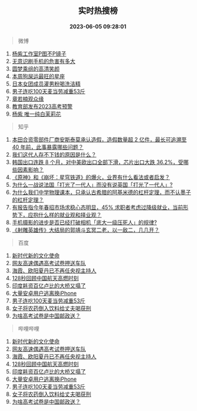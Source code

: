 <div align="center"><h2>实时热搜榜</h2><h4>2023-06-05 09:28:01</h4></div>

> 微博  

1. [杨紫工作室P图不P镜子](https://s.weibo.com/weibo?q=%23%E6%9D%A8%E7%B4%AB%E5%B7%A5%E4%BD%9C%E5%AE%A4P%E5%9B%BE%E4%B8%8DP%E9%95%9C%E5%AD%90%23&t=31&band_rank=1&Refer=top)<br />
2. [无意识刷手机的危害有多大](https://s.weibo.com/weibo?q=%23%E6%97%A0%E6%84%8F%E8%AF%86%E5%88%B7%E6%89%8B%E6%9C%BA%E7%9A%84%E5%8D%B1%E5%AE%B3%E6%9C%89%E5%A4%9A%E5%A4%A7%23&t=31&band_rank=2&Refer=top)<br />
3. [圆梦乘组的高清笑颜](https://s.weibo.com/weibo?q=%23%E5%9C%86%E6%A2%A6%E4%B9%98%E7%BB%84%E7%9A%84%E9%AB%98%E6%B8%85%E7%AC%91%E9%A2%9C%23&t=31&band_rank=3&Refer=top)<br />
4. [本周狗屎运最旺的星座](https://s.weibo.com/weibo?q=%E6%9C%AC%E5%91%A8%E7%8B%97%E5%B1%8E%E8%BF%90%E6%9C%80%E6%97%BA%E7%9A%84%E6%98%9F%E5%BA%A7&t=31&band_rank=4&Refer=top)<br />
5. [日本女团成员灌男粉喝洗洁精](https://s.weibo.com/weibo?q=%23%E6%97%A5%E6%9C%AC%E5%A5%B3%E5%9B%A2%E6%88%90%E5%91%98%E7%81%8C%E7%94%B7%E7%B2%89%E5%96%9D%E6%B4%97%E6%B4%81%E7%B2%BE%23&t=31&band_rank=5&Refer=top)<br />
6. [男子连吃100天麦当劳减重53斤](https://s.weibo.com/weibo?q=%23%E7%94%B7%E5%AD%90%E8%BF%9E%E5%90%83100%E5%A4%A9%E9%BA%A6%E5%BD%93%E5%8A%B3%E5%87%8F%E9%87%8D53%E6%96%A4%23&t=31&band_rank=6&Refer=top)<br />
7. [章若楠观众缘](https://s.weibo.com/weibo?q=%23%E7%AB%A0%E8%8B%A5%E6%A5%A0%E8%A7%82%E4%BC%97%E7%BC%98%23&t=31&band_rank=7&Refer=top)<br />
8. [教育部发布2023高考预警](https://s.weibo.com/weibo?q=%23%E6%95%99%E8%82%B2%E9%83%A8%E5%8F%91%E5%B8%832023%E9%AB%98%E8%80%83%E9%A2%84%E8%AD%A6%23&t=31&band_rank=8&Refer=top)<br />
9. [杨紫 唯一纯白茉莉花](https://s.weibo.com/weibo?q=%E6%9D%A8%E7%B4%AB%20%E5%94%AF%E4%B8%80%E7%BA%AF%E7%99%BD%E8%8C%89%E8%8E%89%E8%8A%B1&t=31&band_rank=9&Refer=top)<br />

> 知乎  

1. [本田合资零部件厂商安斯泰莫承认造假，造假数量超 2 亿件，最长可追溯至 40 年前，此事暴露哪些问题？](https://www.zhihu.com/question/602979872)<br />
2. [我们这代人存不下钱的原因是什么？](https://www.zhihu.com/question/603826642)<br />
3. [韩国出口连跌 8 个月，对中美欧出口全部下滑，芯片出口大跌 36.2%，受哪些因素影响？](https://www.zhihu.com/question/604222429)<br />
4. [《原神》和《崩坏：星穹铁道》的爆火，业界有什么看法或者启发？](https://www.zhihu.com/question/603634431)<br />
5. [为什么一战说法国「打光了一代人」而没有说英国「打光了一代人」?](https://www.zhihu.com/question/571031038)<br />
6. [为什么我们中学物理课本，只承认古希腊的阿基米德的杠杆定理，而不认墨子的杠杆定理？](https://www.zhihu.com/question/603979051)<br />
7. [有报告指今年春招市场求稳心态明显，45% 求职者考虑过降级就业，当前形势下，应抱什么样的就业观和择业观？](https://www.zhihu.com/question/604195542)<br />
8. [手机摄影的进步是否已经打破相机「底大一级压死人」的规律?](https://www.zhihu.com/question/604440814)<br />
9. [《射雕英雄传》大结局的郭靖斗玄冥二老，以一敌二，几几开？](https://www.zhihu.com/question/604144281)<br />

> 百度  

1. [新时代新的文化使命](https://www.baidu.com/s?wd=%E6%96%B0%E6%97%B6%E4%BB%A3%E6%96%B0%E7%9A%84%E6%96%87%E5%8C%96%E4%BD%BF%E5%91%BD&sa=fyb_news&rsv_dl=fyb_news)<br />
2. [网友高速偶遇高考试卷押送车队](https://www.baidu.com/s?wd=%E7%BD%91%E5%8F%8B%E9%AB%98%E9%80%9F%E5%81%B6%E9%81%87%E9%AB%98%E8%80%83%E8%AF%95%E5%8D%B7%E6%8A%BC%E9%80%81%E8%BD%A6%E9%98%9F&sa=fyb_news&rsv_dl=fyb_news)<br />
3. [海霞、欧阳夏丹已不再任央视主持人](https://www.baidu.com/s?wd=%E6%B5%B7%E9%9C%9E%E3%80%81%E6%AC%A7%E9%98%B3%E5%A4%8F%E4%B8%B9%E5%B7%B2%E4%B8%8D%E5%86%8D%E4%BB%BB%E5%A4%AE%E8%A7%86%E4%B8%BB%E6%8C%81%E4%BA%BA&sa=fyb_news&rsv_dl=fyb_news)<br />
4. [128秒回顾中国航天高燃时刻](https://www.baidu.com/s?wd=128%E7%A7%92%E5%9B%9E%E9%A1%BE%E4%B8%AD%E5%9B%BD%E8%88%AA%E5%A4%A9%E9%AB%98%E7%87%83%E6%97%B6%E5%88%BB&sa=fyb_news&rsv_dl=fyb_news)<br />
5. [印度耗资百亿卢比的大桥又塌了](https://www.baidu.com/s?wd=%E5%8D%B0%E5%BA%A6%E8%80%97%E8%B5%84%E7%99%BE%E4%BA%BF%E5%8D%A2%E6%AF%94%E7%9A%84%E5%A4%A7%E6%A1%A5%E5%8F%88%E5%A1%8C%E4%BA%86&sa=fyb_news&rsv_dl=fyb_news)<br />
6. [大量安卓用户逃离换iPhone](https://www.baidu.com/s?wd=%E5%A4%A7%E9%87%8F%E5%AE%89%E5%8D%93%E7%94%A8%E6%88%B7%E9%80%83%E7%A6%BB%E6%8D%A2iPhone&sa=fyb_news&rsv_dl=fyb_news)<br />
7. [男子连吃100天麦当劳减重53斤](https://www.baidu.com/s?wd=%E7%94%B7%E5%AD%90%E8%BF%9E%E5%90%83100%E5%A4%A9%E9%BA%A6%E5%BD%93%E5%8A%B3%E5%87%8F%E9%87%8D53%E6%96%A4&sa=fyb_news&rsv_dl=fyb_news)<br />
8. [女子将农药倒入饮料给丈夫喝获刑](https://www.baidu.com/s?wd=%E5%A5%B3%E5%AD%90%E5%B0%86%E5%86%9C%E8%8D%AF%E5%80%92%E5%85%A5%E9%A5%AE%E6%96%99%E7%BB%99%E4%B8%88%E5%A4%AB%E5%96%9D%E8%8E%B7%E5%88%91&sa=fyb_news&rsv_dl=fyb_news)<br />
9. [为啥高考试卷是中国邮政送？](https://www.baidu.com/s?wd=%E4%B8%BA%E5%95%A5%E9%AB%98%E8%80%83%E8%AF%95%E5%8D%B7%E6%98%AF%E4%B8%AD%E5%9B%BD%E9%82%AE%E6%94%BF%E9%80%81%EF%BC%9F&sa=fyb_news&rsv_dl=fyb_news)<br />

> 哔哩哔哩  

1. [新时代新的文化使命](https://www.baidu.com/s?wd=%E6%96%B0%E6%97%B6%E4%BB%A3%E6%96%B0%E7%9A%84%E6%96%87%E5%8C%96%E4%BD%BF%E5%91%BD&sa=fyb_news&rsv_dl=fyb_news)<br />
2. [网友高速偶遇高考试卷押送车队](https://www.baidu.com/s?wd=%E7%BD%91%E5%8F%8B%E9%AB%98%E9%80%9F%E5%81%B6%E9%81%87%E9%AB%98%E8%80%83%E8%AF%95%E5%8D%B7%E6%8A%BC%E9%80%81%E8%BD%A6%E9%98%9F&sa=fyb_news&rsv_dl=fyb_news)<br />
3. [海霞、欧阳夏丹已不再任央视主持人](https://www.baidu.com/s?wd=%E6%B5%B7%E9%9C%9E%E3%80%81%E6%AC%A7%E9%98%B3%E5%A4%8F%E4%B8%B9%E5%B7%B2%E4%B8%8D%E5%86%8D%E4%BB%BB%E5%A4%AE%E8%A7%86%E4%B8%BB%E6%8C%81%E4%BA%BA&sa=fyb_news&rsv_dl=fyb_news)<br />
4. [128秒回顾中国航天高燃时刻](https://www.baidu.com/s?wd=128%E7%A7%92%E5%9B%9E%E9%A1%BE%E4%B8%AD%E5%9B%BD%E8%88%AA%E5%A4%A9%E9%AB%98%E7%87%83%E6%97%B6%E5%88%BB&sa=fyb_news&rsv_dl=fyb_news)<br />
5. [印度耗资百亿卢比的大桥又塌了](https://www.baidu.com/s?wd=%E5%8D%B0%E5%BA%A6%E8%80%97%E8%B5%84%E7%99%BE%E4%BA%BF%E5%8D%A2%E6%AF%94%E7%9A%84%E5%A4%A7%E6%A1%A5%E5%8F%88%E5%A1%8C%E4%BA%86&sa=fyb_news&rsv_dl=fyb_news)<br />
6. [大量安卓用户逃离换iPhone](https://www.baidu.com/s?wd=%E5%A4%A7%E9%87%8F%E5%AE%89%E5%8D%93%E7%94%A8%E6%88%B7%E9%80%83%E7%A6%BB%E6%8D%A2iPhone&sa=fyb_news&rsv_dl=fyb_news)<br />
7. [男子连吃100天麦当劳减重53斤](https://www.baidu.com/s?wd=%E7%94%B7%E5%AD%90%E8%BF%9E%E5%90%83100%E5%A4%A9%E9%BA%A6%E5%BD%93%E5%8A%B3%E5%87%8F%E9%87%8D53%E6%96%A4&sa=fyb_news&rsv_dl=fyb_news)<br />
8. [女子将农药倒入饮料给丈夫喝获刑](https://www.baidu.com/s?wd=%E5%A5%B3%E5%AD%90%E5%B0%86%E5%86%9C%E8%8D%AF%E5%80%92%E5%85%A5%E9%A5%AE%E6%96%99%E7%BB%99%E4%B8%88%E5%A4%AB%E5%96%9D%E8%8E%B7%E5%88%91&sa=fyb_news&rsv_dl=fyb_news)<br />
9. [为啥高考试卷是中国邮政送？](https://www.baidu.com/s?wd=%E4%B8%BA%E5%95%A5%E9%AB%98%E8%80%83%E8%AF%95%E5%8D%B7%E6%98%AF%E4%B8%AD%E5%9B%BD%E9%82%AE%E6%94%BF%E9%80%81%EF%BC%9F&sa=fyb_news&rsv_dl=fyb_news)<br />
